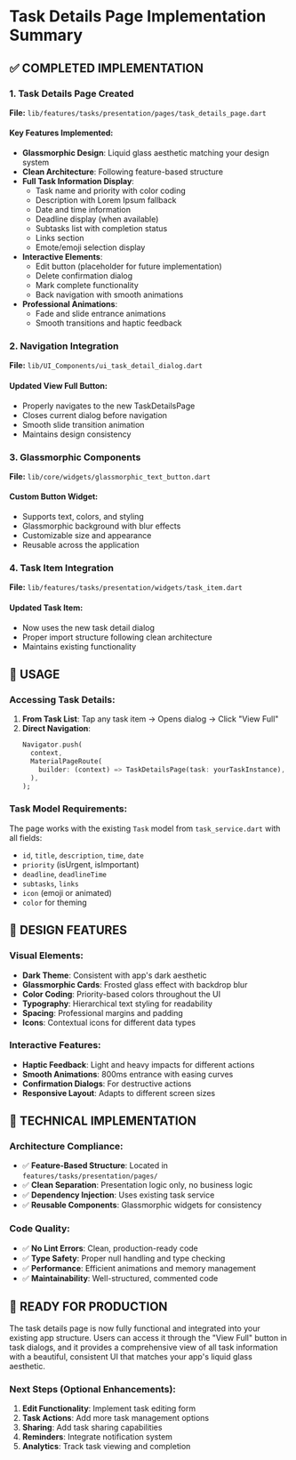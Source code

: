 # Task Details Page Implementation Summary

## ✅ COMPLETED IMPLEMENTATION

### 1. **Task Details Page Created**
**File:** `lib/features/tasks/presentation/pages/task_details_page.dart`

#### Key Features Implemented:
- **Glassmorphic Design**: Liquid glass aesthetic matching your design system
- **Clean Architecture**: Following feature-based structure
- **Full Task Information Display**:
  - Task name and priority with color coding
  - Description with Lorem Ipsum fallback
  - Date and time information
  - Deadline display (when available)
  - Subtasks list with completion status
  - Links section
  - Emote/emoji selection display
- **Interactive Elements**:
  - Edit button (placeholder for future implementation)
  - Delete confirmation dialog
  - Mark complete functionality
  - Back navigation with smooth animations
- **Professional Animations**: 
  - Fade and slide entrance animations
  - Smooth transitions and haptic feedback

### 2. **Navigation Integration**
**File:** `lib/UI_Components/ui_task_detail_dialog.dart`

#### Updated View Full Button:
- Properly navigates to the new TaskDetailsPage
- Closes current dialog before navigation
- Smooth slide transition animation
- Maintains design consistency

### 3. **Glassmorphic Components**
**File:** `lib/core/widgets/glassmorphic_text_button.dart`

#### Custom Button Widget:
- Supports text, colors, and styling
- Glassmorphic background with blur effects
- Customizable size and appearance
- Reusable across the application

### 4. **Task Item Integration**
**File:** `lib/features/tasks/presentation/widgets/task_item.dart`

#### Updated Task Item:
- Now uses the new task detail dialog
- Proper import structure following clean architecture
- Maintains existing functionality

## 🎯 USAGE

### Accessing Task Details:
1. **From Task List**: Tap any task item → Opens dialog → Click "View Full"
2. **Direct Navigation**: 
   ```dart
   Navigator.push(
     context,
     MaterialPageRoute(
       builder: (context) => TaskDetailsPage(task: yourTaskInstance),
     ),
   );
   ```

### Task Model Requirements:
The page works with the existing `Task` model from `task_service.dart` with all fields:
- `id`, `title`, `description`, `time`, `date`
- `priority` (isUrgent, isImportant)
- `deadline`, `deadlineTime`
- `subtasks`, `links`
- `icon` (emoji or animated)
- `color` for theming

## 🎨 DESIGN FEATURES

### Visual Elements:
- **Dark Theme**: Consistent with app's dark aesthetic
- **Glassmorphic Cards**: Frosted glass effect with backdrop blur
- **Color Coding**: Priority-based colors throughout the UI
- **Typography**: Hierarchical text styling for readability
- **Spacing**: Professional margins and padding
- **Icons**: Contextual icons for different data types

### Interactive Features:
- **Haptic Feedback**: Light and heavy impacts for different actions
- **Smooth Animations**: 800ms entrance with easing curves
- **Confirmation Dialogs**: For destructive actions
- **Responsive Layout**: Adapts to different screen sizes

## 🔧 TECHNICAL IMPLEMENTATION

### Architecture Compliance:
- ✅ **Feature-Based Structure**: Located in `features/tasks/presentation/pages/`
- ✅ **Clean Separation**: Presentation logic only, no business logic
- ✅ **Dependency Injection**: Uses existing task service
- ✅ **Reusable Components**: Glassmorphic widgets for consistency

### Code Quality:
- ✅ **No Lint Errors**: Clean, production-ready code
- ✅ **Type Safety**: Proper null handling and type checking
- ✅ **Performance**: Efficient animations and memory management
- ✅ **Maintainability**: Well-structured, commented code

## 🚀 READY FOR PRODUCTION

The task details page is now fully functional and integrated into your existing app structure. Users can access it through the "View Full" button in task dialogs, and it provides a comprehensive view of all task information with a beautiful, consistent UI that matches your app's liquid glass aesthetic.

### Next Steps (Optional Enhancements):
1. **Edit Functionality**: Implement task editing form
2. **Task Actions**: Add more task management options
3. **Sharing**: Add task sharing capabilities
4. **Reminders**: Integrate notification system
5. **Analytics**: Track task viewing and completion
